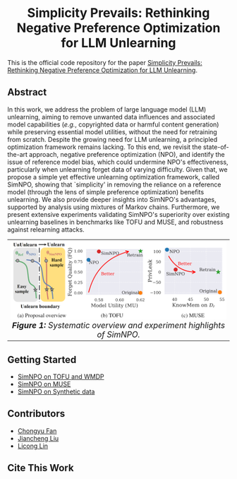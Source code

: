 <div align='center'>
 
# Simplicity Prevails: Rethinking Negative Preference Optimization for LLM Unlearning

</div>

This is the official code repository for the paper [Simplicity Prevails: Rethinking Negative Preference Optimization for LLM Unlearning]().

## Abstract

In this work, we address the problem of large language model (LLM) unlearning, aiming to remove unwanted data influences and associated model capabilities (*e.g.*, copyrighted data or harmful content generation) while preserving essential model utilities, without the need for retraining from scratch. Despite the growing need for LLM unlearning, a principled optimization framework remains lacking. To this end, we revisit the state-of-the-art approach, negative preference optimization (NPO), and identify the issue of reference model bias, which could undermine NPO's effectiveness, particularly when unlearning forget data of varying difficulty.  Given that, we propose a simple yet effective unlearning optimization framework, called SimNPO, showing that  `simplicity' in removing the reliance on a reference model (through the lens of simple preference optimization) benefits unlearning. We also provide deeper insights into SimNPO's advantages, supported by analysis using mixtures of Markov chains. Furthermore, we present extensive experiments validating    SimNPO's superiority over existing unlearning baselines in benchmarks like TOFU and MUSE, and robustness against relearning  attacks.


<table align="center">
  <tr>
    <td align="center"> 
      <img src="Images/teaser.png" alt="Teaser" style="width: 700px;"/> 
      <br>
      <em style="font-size: 18px;">  <strong style="font-size: 18px;">Figure 1:</strong> Systematic overview and experiment highlights of SimNPO.</em>
    </td>
  </tr>
</table>

## Getting Started
* [SimNPO on TOFU and WMDP](TOFU/README.md)
* [SimNPO on MUSE](MUSE/README.md)
* [SimNPO on Synthetic data](synthetic/README.md)

## Contributors

* [Chongyu Fan](https://a-f1.github.io/)
* [Jiancheng Liu](https://ljcc0930.github.io/)
* [Licong Lin](https://licong-lin.github.io/)

## Cite This Work
```
```